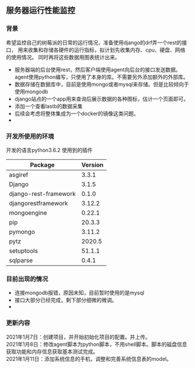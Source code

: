 ## 服务器运行性能监控

### 背景
希望监控自己的树莓派的日常的运行情况，准备使用django的drf弄一个rest的接口，
用来收集和存储各硬件的运行指标，拟计划先收集内存、cpu、硬盘、网络的使用情况。
同时再将这些数据用图表统计出来。
- 服务器端的后台使用rest，然后客户端使用agent向后台的接口发送数据。agent使用python编写，只使用了本身的库。不需要另外添加额外的外部库。
- 数据存储在数据库中，目前是使用mongo或者mysql来存储。但是比较倾向于使用mongodb
- django站点的一个app用来查询后展示数据的各种图标，估计一个页面即可。
- 添加一个查看lastb的数据采集
- 后续会考虑将整体集成为一个docker的镜像这类问题。
- 

### 开发所使用的环境
开发的语言python3.6.2
使用到的插件

Package               |Version
--------------------- |-------
asgiref               |3.3.1
Django                |3.1.5
django-rest-framework |0.1.0
djangorestframework   |3.12.2
mongoengine           |0.22.1
pip                   |20.3.3
pymongo               |3.11.2
pytz                  |2020.5
setuptools            |51.1.1
sqlparse              |0.4.1

### 目前出现的情况
- 连接mongodb报错，原因未知，目前暂时使用的是mysql
- 接口大部分已经完成，剩下部分细微的微调。
- 

### 更新内容
2021年1月7日：创建项目，并开始初始化项目的配置。并上传。<br />
2021年1月8日：修改agent脚本为python脚本，不用shell脚本。脚本的磁盘信息获取功能和内存信息获取基本测试完成。<br />
2021年1月11日：添加系统信息的手机，调整和完善系统信息表的model。<br />